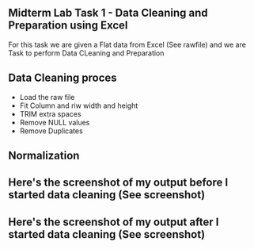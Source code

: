 
## Midterm Lab Task 1 - Data Cleaning and Preparation using Excel
For this task we are given a Flat data from Excel (See rawfile) and we are Task to perform Data CLeaning and Preparation 
## Data Cleaning proces
- Load the raw file
- Fit Column and riw width and height
- TRIM extra spaces
- Remove NULL values
- Remove Duplicates
## Normalization 
## Here's the screenshot of my output before I started data cleaning (See screenshot)
## Here's the screenshot of my output after I started data cleaning (See screenshot)
